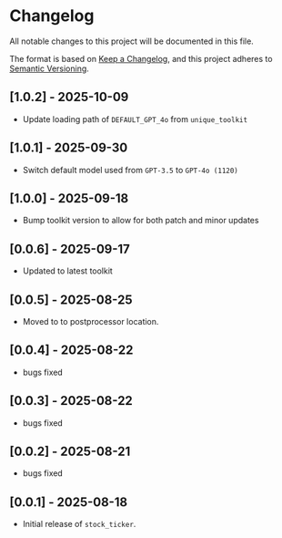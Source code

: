 # Changelog

All notable changes to this project will be documented in this file.

The format is based on [Keep a Changelog](https://keepachangelog.com/en/1.0.0/), 
and this project adheres to [Semantic Versioning](https://semver.org/spec/v2.0.0.html).

## [1.0.2] - 2025-10-09
- Update loading path of `DEFAULT_GPT_4o` from `unique_toolkit` 

## [1.0.1] - 2025-09-30
- Switch default model used from `GPT-3.5` to `GPT-4o (1120)`

## [1.0.0] - 2025-09-18
- Bump toolkit version to allow for both patch and minor updates

## [0.0.6] - 2025-09-17
- Updated to latest toolkit

## [0.0.5] - 2025-08-25
- Moved to to postprocessor location.

## [0.0.4] - 2025-08-22
- bugs fixed

## [0.0.3] - 2025-08-22
- bugs fixed

## [0.0.2] - 2025-08-21
- bugs fixed

## [0.0.1] - 2025-08-18
- Initial release of `stock_ticker`.